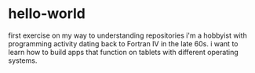 # hello-world
first exercise on my way to understanding repositories
i'm a hobbyist with programming activity dating back to Fortran IV in the late 60s.  i want to learn how to build apps that function on tablets with different operating systems.
